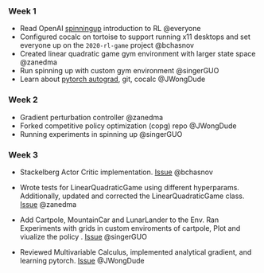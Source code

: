
### Week 1
- Read OpenAI [spinningup](https://spinningup.openai.com/en/latest/spinningup) introduction to RL @everyone
- Configured cocalc on tortoise to support running x11 desktops and set everyone up on the `2020-rl-game` project @bchasnov
- Created linear quadratic game gym environment with larger state space @zanedma 
- Run spinning up with custom gym environment @singerGUO
- Learn about [pytorch autograd](https://pytorch.org/tutorials/beginner/blitz/autograd_tutorial.html), git, cocalc @JWongDude

### Week 2
- Gradient perturbation controller @zanedma
- Forked competitive policy optimization (copg) repo @JWongDude
- Running experiments in spinning up @singerGUO

### Week 3
- Stackelberg Actor Critic implementation. [Issue](https://github.com/bchasnov/stackgrad/issues/3) @bchasnov
- Wrote tests for LinearQuadraticGame using different hyperparams. Additionally, updated and corrected the     LinearQuadraticGame class. [Issue](https://github.com/bchasnov/stackgrad/issues/1) @zanedma

- Add Cartpole, MountainCar and LunarLander to the Env. Ran Experiments with grids in custom enviroments of cartpole, Plot and viualize the policy 
. [Issue](https://github.com/singerGUO/gym_multiagent_control/issues/1) @singerGUO
- Reviewed Multivariable Calculus, implemented analytical gradient, and learning pytorch. [Issue](https://github.com/bchasnov/stackgrad/issues/2) @JWongDude
